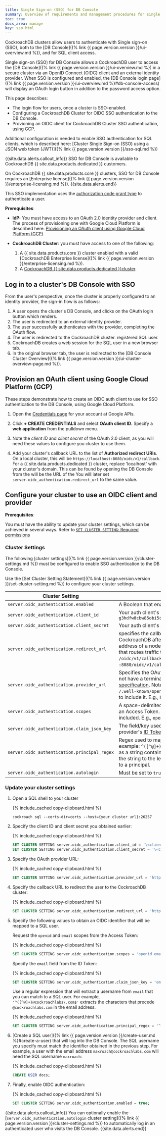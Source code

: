 ```yaml
---
title: Single Sign-on (SSO) for DB Console
summary: Overview of requirements and management procedures for single sign-on (SSO) for DB Console.
toc: true
docs_area: manage
key: sso.html
---
```


CockroachDB clusters allow users to authenticate with Single sign-on (SSO), both to the [DB Console]({% link {{ page.version.version }}/ui-overview.md %}), and for SQL client access.

Single sign-on (SSO) for DB Console allows a CockroachDB user to access the [DB Console]({% link {{ page.version.version }}/ui-overview.md %}) in a secure cluster via an OpenID Connect (OIDC) client and an external identity provider. When SSO is configured and enabled, the [DB Console login page]({% link {{ page.version.version }}/ui-overview.md %}#db-console-access) will display an OAuth login button in addition to the password access option.

This page describes:

- The login flow for users, once a cluster is SSO-enabled.
- Configuring a CockroachDB Cluster for OIDC SSO authentication to the DB Console.
- Provioning an OIDC client for CockroachDB Cluster SSO authentication, using GCP.

Additional configuration is needed to enable SSO authentication for SQL clients, which is described here: [Cluster Single Sign-on (SSO) using a JSON web token (JWT)]({% link {{ page.version.version }}/sso-sql.md %}) 

{{site.data.alerts.callout_info}}
SSO for DB Console is available to CockroachDB {{ site.data.products.dedicated }} customers.

On CockroachDB {{ site.data.products.core }} clusters, SSO for DB Console requires an [Enterprise license]({% link {{ page.version.version }}/enterprise-licensing.md %}).
{{site.data.alerts.end}}

This SSO implementation uses the [authorization code grant type](https://tools.ietf.org/html/rfc6749#section-4.1) to authenticate a user.

**Prerequisites**:

- **IdP:** You must have access to an OAuth 2.0 identity provider and client. The process of provisioning one with Google Cloud Platform is described here: [Provisioning an OAuth client using Google Cloud Platform (GCP)](#provision-an-oauth-client-using-google-cloud-platform-gcp)

- **CockroachDB Cluster**: you must have access to one of the following:
	1. A {{ site.data.products.core }} cluster enabled with a valid [CockroachDB Enterprise license]({% link {{ page.version.version }}/enterprise-licensing.md %}).
	1. A [CockroachDB {{ site.data.products.dedicated }}cluster](https://www.cockroachlabs.com/docs/cockroachcloud/create-your-cluster).


## Log in to a cluster's DB Console with SSO

From the user's perspective, once the cluster is properly configured to an identity provider, the sign-in flow is as follows:

1. A user opens the cluster's DB Console, and clicks on the OAuth login button which renders.
1. The user is redirected to an external identity provider.
1. The user successfully authenticates with the provider, completing the OAuth flow.
1. The user is redirected to the CockroachDB cluster.
registered SQL user.
1. CockroachDB creates a web session for the SQL user in a new browser tab.
1. In the original browser tab, the user is redirected to the [DB Console Cluster Overview]({% link {{ page.version.version }}/ui-cluster-overview-page.md %}).

## Provision an OAuth client using Google Cloud Platform (GCP)

These steps demonstrate how to create an OIDC auth client to use for SSO authentication to the DB Console, using Google Cloud Platform.

1. Open the [Credentials page](https://console.developers.google.com/apis/credentials) for your account at Google APIs.

1. Click **+ CREATE CREDENTIALS** and select **OAuth client ID**. Specify a **web application** from the pulldown menu.

1. Note the *client ID* and *client secret* of the OAuth 2.0 client, as you will need these values to configure you cluster to use them.

1. Add your cluster's callback URL to the list of **Authorized redirect URIs**. On a local cluster, this will be `https://localhost:8080/oidc/v1/callback`. For a {{ site.data.products.dedicated }} cluster, replace 'localhost' with your cluster's domain. This can be found by opening the DB Console from the will be the URL of the You will later set `server.oidc_authentication.redirect_url` to the same value.

## Configure your cluster to use an OIDC client and provider

**Prerequisites**:

You must have the ability to update your cluster settings, which can be achieved in several ways. Refer to [`SET CLUSTER SETTING`: Required permissions](set-cluster-setting.html#required-privileges)

### Cluster Settings

The following [cluster settings]({% link {{ page.version.version }}/cluster-settings.md %}) must be configured to enable SSO authentication to the DB Console.

Use the [Set Cluster Setting Statement]({% link {{ page.version.version }}/set-cluster-setting.md %}) to configure your cluster settings.

| Cluster Setting | Description 
|-----------------|------
| `server.oidc_authentication.enabled` | A Boolean that enables or disables SSO
| `server.oidc_authentication.client_id` | Your auth client's ID, e.g., `32789079457-g3hdfw8cbw85obi5cb525hsceaqf69unn.apps.googleusercontent.com`
| `server.oidc_authentication.client_secret` | Your auth client's secret
| `server.oidc_authentication.redirect_url` | specifies the callback URL that redirects the user to CockroachDB after a successful authentication. This can be the address of a node in the cluster or the address of a load balancer that routes traffic to the nodes. The path must be appended with `/oidc/v1/callback`. E.g., `https://{ your cluster's domain } :8080/oidc/v1/callback`.
| `server.oidc_authentication.provider_url` | Specifies the OAuth issuer identifier. Ensure that the URL does not have a terminating `/`. For more information, see the [OIDC specification](https://openid.net/specs/openid-connect-discovery-1_0.html#ProviderConfig). Note that CockroachDB appends the required `/.well-known/openid-configuration` by default. You do not need to include it. E.g., `https://accounts.google.com`
| `server.oidc_authentication.scopes` | A space-delimited list of the [OAuth scopes](https://openid.net/specs/openid-connect-core-1_0.html#ScopeClaims) being requested for an Access Token. The `openid` and `email` scopes must be included. E.g., `openid profile email`.
| `server.oidc_authentication.claim_json_key` | The field/key used to identify the user from the external identity provider's [ID Token](https://openid.net/specs/openid-connect-core-1_0.html#IDToken).
| `server.oidc_authentication.principal_regex` | Regex used to map the external identity key to a SQL user. For example: `^([^@]+)@[^@]+$` matches any email address (defined as a string containing one `@` sign) and extracts a username from the string to the left of `@`, whereas `^(.+)$` maps the claim directly to a principal.
| `server.oidc_authentication.autologin` | Must be set to `true`.


### Update your cluster settings


1. Open a SQL shell to your cluster

    {% include_cached copy-clipboard.html %}
    ~~~shell
    cockroach sql --certs-dir=certs --host={your cluster url}:26257
    ~~~

1. Specify the client ID and client secret you obtained earlier:

	{% include_cached copy-clipboard.html %}
	~~~sql
	SET CLUSTER SETTING server.oidc_authentication.client_id = '\<client id\>';
	SET CLUSTER SETTING server.oidc_authentication.client_secret = '\<client secret\>';
	~~~

1. Specify the OAuth provider URL:

	{% include_cached copy-clipboard.html %}
	~~~sql
	SET CLUSTER SETTING server.oidc_authentication.provider_url = 'https://accounts.google.com';
	~~~

1. Specify the callback URL to redirect the user to the CockroachDB cluster:

	{% include_cached copy-clipboard.html %}
	~~~sql
	SET CLUSTER SETTING server.oidc_authentication.redirect_url = 'https://{your cluster url}:8080/oidc/v1/callback';
	~~~

1. Specify the following values to obtain an OIDC identifier that will be mapped to a SQL user.

	Request the `openid` and `email` scopes from the Access Token:

	{% include_cached copy-clipboard.html %}
	~~~sql
	SET CLUSTER SETTING server.oidc_authentication.scopes = 'openid email';
	~~~

	Specify the `email` field from the ID Token:

	{% include_cached copy-clipboard.html %}
	~~~sql
	SET CLUSTER SETTING server.oidc_authentication.claim_json_key = 'email';
	~~~

	Use a regular expression that will extract a username from `email` that you can match to a SQL user. For example, `'^([^@]+)@cockroachlabs\.com$'` extracts the characters that precede `@cockroachlabs.com` in the email address.

	{% include_cached copy-clipboard.html %}
	~~~sql
	SET CLUSTER SETTING server.oidc_authentication.principal_regex = '^([^@]+)@cockroachlabs.com$';
	~~~

1. [Create a SQL user]({% link {{ page.version.version }}/create-user.md %}#create-a-user) that will log into the DB Console. The SQL username you specify must match the identifier obtained in the previous step. For example, a user with the email address `maxroach@cockroachlabs.com` will need the SQL username `maxroach`:

    {% include_cached copy-clipboard.html %}
    ~~~sql
    CREATE USER docs;
    ~~~

1. Finally, enable OIDC authentication:

	{% include_cached copy-clipboard.html %}
	~~~sql
	SET CLUSTER SETTING server.oidc_authentication.enabled = true;
	~~~

{{site.data.alerts.callout_info}}
You can optionally enable the [`server.oidc_authentication.autologin` cluster setting]({% link {{ page.version.version }}/cluster-settings.md %}) to automatically log in an authenticated user who visits the DB Console.
{{site.data.alerts.end}}
